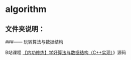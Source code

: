 # algorithm

## 文件夹说明：

 ###—— 玩转算法与数据结构

B站课程 [【内功修炼】学好算法与数据结构（C++实现）](https://www.bilibili.com/video/av28246561/)》源码

